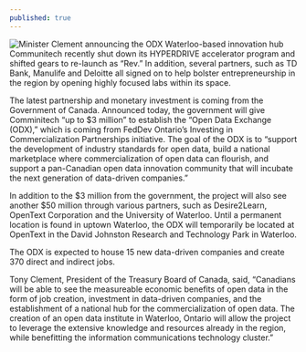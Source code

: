 ```yaml
---
published: true
---
```



![Minister Clement announcing the ODX](/http://betakit.com/wp-content/uploads/2015/05/CFYMR7_UMAAZpbb.jpg)
Waterloo-based innovation hub Communitech recently shut down its HYPERDRIVE accelerator program and shifted gears to re-launch as “Rev.” In addition, several partners, such as TD Bank, Manulife and Deloitte all signed on to help bolster entrepreneurship in the region by opening highly focused labs within its space.

The latest partnership and monetary investment is coming from the Government of Canada. Announced today, the government will give Comminitech “up to $3 million” to establish the “Open Data Exchange (ODX),” which is coming from FedDev Ontario’s Investing in Commercialization Partnerships initiative. The goal of the ODX is to “support the development of industry standards for open data, build a national marketplace where commercialization of open data can flourish, and support a pan-Canadian open data innovation community that will incubate the next generation of data-driven companies.”

In addition to the $3 million from the government, the project will also see another $50 million through various partners, such as Desire2Learn, OpenText Corporation and the University of Waterloo. Until a permanent location is found in uptown Waterloo, the ODX will temporarily be located at OpenText in the David Johnston Research and Technology Park in Waterloo.

The ODX is expected to house 15 new data-driven companies and create 370 direct and indirect jobs.

Tony Clement, President of the Treasury Board of Canada, said, “Canadians will be able to see the measureable economic benefits of open data in the form of job creation, investment in data-driven companies, and the establishment of a national hub for the commercialization of open data. The creation of an open data institute in Waterloo, Ontario will allow the project to leverage the extensive knowledge and resources already in the region, while benefitting the information communications technology cluster.”
